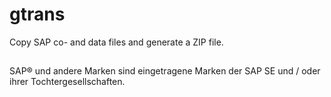 # gtrans
Copy SAP co- and data files and generate a ZIP file.

##
SAP® und andere Marken sind eingetragene Marken der SAP SE und / oder ihrer Tochtergesellschaften.
